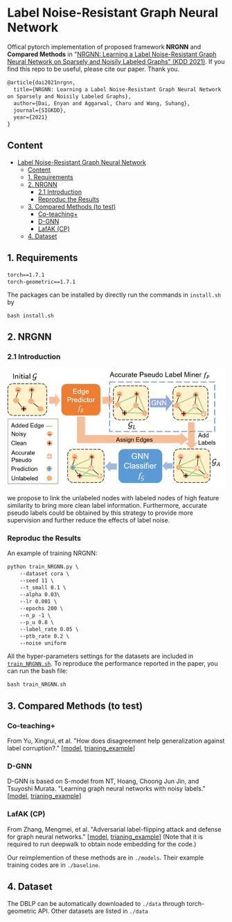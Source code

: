 # Label Noise-Resistant Graph Neural Network

Offical pytorch implementation of proposed framework **NRGNN** and **Compared Methods** in "[NRGNN: Learning a Label Noise-Resistant Graph Neural Network on Sparsely and Noisily Labeled Graphs" (KDD 2021)](https://arxiv.org/pdf/2106.04714.pdf). If you find this repo to be useful, please cite our paper. Thank you.
```
@article{dai2021nrgnn,
  title={NRGNN: Learning a Label Noise-Resistant Graph Neural Network on Sparsely and Noisily Labeled Graphs},
  author={Dai, Enyan and Aggarwal, Charu and Wang, Suhang},
  journal={SIGKDD},
  year={2021}
}
```

## Content
- [Label Noise-Resistant Graph Neural Network](#label-noise-resistant-graph-neural-network)
  - [Content](#content)
  - [1. Requirements](#1-requirements)
  - [2. NRGNN](#2-nrgnn)
    - [2.1 Introduction](#21-introduction)
    - [Reproduc the Results](#reproduc-the-results)
  - [3. Compared Methods (to test)](#3-compared-methods-to-test)
    - [Co-teaching+](#co-teaching)
    - [D-GNN](#d-gnn)
    - [LafAK (CP)](#lafak-cp)
  - [4. Dataset](#4-dataset)

## 1. Requirements

```
torch==1.7.1
torch-geometric==1.7.1
```
The packages can be installed by directly run the commands in `install.sh` by
```
bash install.sh
```

## 2. NRGNN

### 2.1 Introduction
<div align=center><img src="https://github.com/EnyanDai/NRGNN/blob/main/Framework.png" width="700"/></div>

we propose to link the unlabeled nodes with labeled nodes of high feature similarity to bring more clean label information. Furthermore, accurate pseudo labels could be obtained by this strategy to provide more supervision and further reduce the effects of label noise.
<!-- ## Abstract 
Graph Neural Networks (GNNs) have achieved promising results for semi-supervised learning tasks on graphs such as node classification. Despite the great success of GNNs, many real-world graphs are often sparsely and noisily labeled, which could significantly degrade the performance of GNNs, as the noisy information could propagate to unlabeled nodes via graph structure. Thus, it is important to develop a label noise-resistant GNN for semi-supervised node classification. Though extensive studies have been conducted to learn neural networks with noisy labels, they mostly focus on independent and identically distributed data and assume a large number of noisy labels are available, which are not directly applicable for GNNs. Thus, we investigate a novel problem of learning a robust GNN with noisy and limited labels. To alleviate the negative effects of label noise,  Our theoretical and empirical analysis verify the effectiveness of these two strategies under mild conditions. Extensive experiments on real-world datasets demonstrate the effectiveness of the proposed method in learning a robust GNN with noisy and limited labels. -->



### Reproduc the Results

An example of training NRGNN:
```
python train_NRGNN.py \
    --dataset cora \
    --seed 11 \
    --t_small 0.1 \
    --alpha 0.03\
    --lr 0.001 \
    --epochs 200 \
    --n_p -1 \
    --p_u 0.8 \
    --label_rate 0.05 \
    --ptb_rate 0.2 \
    --noise uniform
```
All the hyper-parameters settings for the datasets are included in [`train_NRGNN.sh`](https://github.com/EnyanDai/NRGNN/tree/main/train_NRGNN.sh). To reproduce the performance reported in the paper, you can run the bash file:
```
bash train_NRGNN.sh
```
## 3. Compared Methods (to test)
### Co-teaching+
From Yu, Xingrui, et al. "How does disagreement help generalization against label corruption?." [[model](https://github.com/EnyanDai/NRGNN/blob/main/models/Coteaching.py), [trianing_example](https://github.com/EnyanDai/NRGNN/blob/main/baseline/train_Coteaching.py)]

### D-GNN
D-GNN is based on S-model from NT, Hoang, Choong Jun Jin, and Tsuyoshi Murata. "Learning graph neural networks with noisy labels." [[model](https://github.com/EnyanDai/NRGNN/blob/main/models/S_model.py), [trianing_example](https://github.com/EnyanDai/NRGNN/blob/main/baseline/train_S_model.py)]

### LafAK (CP)

From Zhang, Mengmei, et al. "Adversarial label-flipping attack and defense for graph neural networks." [[model](https://github.com/EnyanDai/NRGNN/blob/main/models/CP.py), [trianing_example](https://github.com/EnyanDai/NRGNN/blob/main/baseline/train_CP.py)] (Note that it is required to run deepwalk to obtain node embedding for the code.)

Our reimplemention of these methods are in `./models`. Their example training codes are in `./baseline`. 


## 4. Dataset
The DBLP can be automatically downloaded to `./data` through torch-geometric API. Other datasets are listed in `./data`





